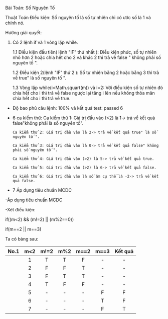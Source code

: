 Bài Toán: Số Nguyên Tố

Thuật Toán Điều kiện: Số nguyên tố là số tự nhiên chỉ có ước số là 1 và chính nó.

Hướng giải quyết: 

1. Có 2 lệnh if và 1 vòng lặp while.

	1.1 Điều kiện đầu tiên( lệnh "IF" thứ nhất ): Điều kiện phức, số tự nhiên nhỏ hơn 2 hoặc chia hết cho 2 và khác 2 thì trả về false 		" không phải số nguyên tố ".

	1.2 Điều kiện 2(lệnh "IF" thứ 2 ): Số tự nhiên bằng 2 hoặc bằng 3 thì trả về true" là số nguyên tố ".

	1.3 Vòng lặp while(i<Math.squart(m)) và i=2: Với điều kiện số tự nhiên đó chia hết cho i thì trả về false ngược lại tăng i lên nếu 		không thỏa mãn chia hết cho i thì trả về true.

- Độ bao phủ câu lệnh: 100% và kết quả test: passed 6  

- 6 ca kiểm thử:
	  Ca kiểm thử 1: Giá trị đầu vào (<2) là 1-> trả về kết quả false"không phải là số nguyên tố".
	  
	  Ca kiểm thử 2: Giá trị đầu vào là 2-> trả về kết quả true" là số nguyên tố ".
	  
	  Ca kiểm thử 3: Giá trị đầu vào là 0-> trả về kết quả false" không phải số nguyên tố ".
	  
	  Ca kiểm thử 4: Giá trị đầu vào (>2) là 5-> trả về kết quả true.
	  
	  Ca kiểm thử 5: Giá trị đầu vào (>2) là 6-> trả về kết quả false.
	  
	  Ca kiểm thử 6: Giá trị đầu vào là số âm cụ thể là -2-> trả về kết quả false.
	  
- 7 Áp dụng tiêu chuẩn MCDC

-Áp dụng tiêu chuẩn MCDC

-Xét điều kiện:

if((m<2) && (m!=2) || (m%2==0))

if(m==2 || m==3)

Ta có bảng sau:

|No.1   | m<2 | m!=2 | m%2 | m==2 | m==3 | Kết quả |
|:-:|:---:|:----:|:---:|:----:|:----:|:-------:|
	| 1 |  T  |   T  |  F  |   -  |   -  |    F    |
	| 2 |  F  |   F  |  T  |   -  |   -  |    F    |
	| 3 |  F  |   T  |  T  |   -  |   -  |    T    |
	| 4 |  T  |   F  |  F  |   -  |   -  |    T    |
	| 5 |  -  |   -  |  -  |   F  |   F  |    F    |
	| 6 |  -  |   -  |  -  |   T  |   F  |    T    |
	| 7 |  -  |   -  |  -  |   F  |   T  |    T    |
